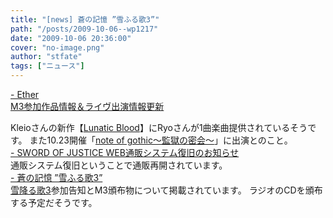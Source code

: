 ```yaml
---
title: "[news] 蒼の記憶 ”雪ふる歌3”"
path: "/posts/2009-10-06--wp1217"
date: "2009-10-06 20:36:00"
cover: "no-image.png"
author: "stfate"
tags: ["ニュース"]
---
```


<style type="text/css">
<!--
p {white-space: pre-wrap};
-->
</style>

<a  href="http://www.ether-music.com/" target="_blank">- Ether M3参加作品情報＆ライヴ出演情報更新</a>
<div >Kleioさんの新作【<a href="http://kleios.web.fc2.com/lunatic.htm" target="_blank">Lunatic Blood</a>】にRyoさんが1曲楽曲提供されているそうです。
また10.23開催「<a href="http://ip.tosp.co.jp/i.asp?I=kangoku1111" target="_blank">note of gothic～監獄の密会～</a>」に出演とのこと。</div>
<a  href="http://www.soj.razor.jp/" target="_blank">- SWORD OF JUSTICE WEB通販システム復旧のお知らせ</a>
<div >通販システム復旧ということで通販再開されています。</div>
<a  href="http://aonokioku.sakura.ne.jp/" target="_blank">- 蒼の記憶 ”雪ふる歌3”</a>
<div ><a href="http://www.chambers.co.jp/" target="_blank">雪降る歌3</a>参加告知とM3頒布物について掲載されています。
ラジオのCDを頒布する予定だそうです。</div>
